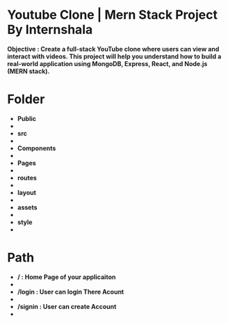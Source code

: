 # Youtube Clone | Mern Stack Project By Internshala 

<p> <b>Objective<b> : Create a full-stack YouTube clone where users can view and interact with videos.
This project will help you understand how to build a real-world application using MongoDB,
Express, React, and Node.js (MERN stack).</p>


# Folder 
<ul>
    <li>Public<li>
    <li>src<li>
    <li>Components<li>
    <li>Pages<li>
    <li>routes<li>
    <li>layout<li>
    <li>assets<li>
    <li>style<li>
</ul>

# Path
<ul>
    <li>/ : Home Page of your applicaiton<li>
    <li>/login : User can login There Acount<li>
    <li>/signin : User can create Account<li>
</ul>
